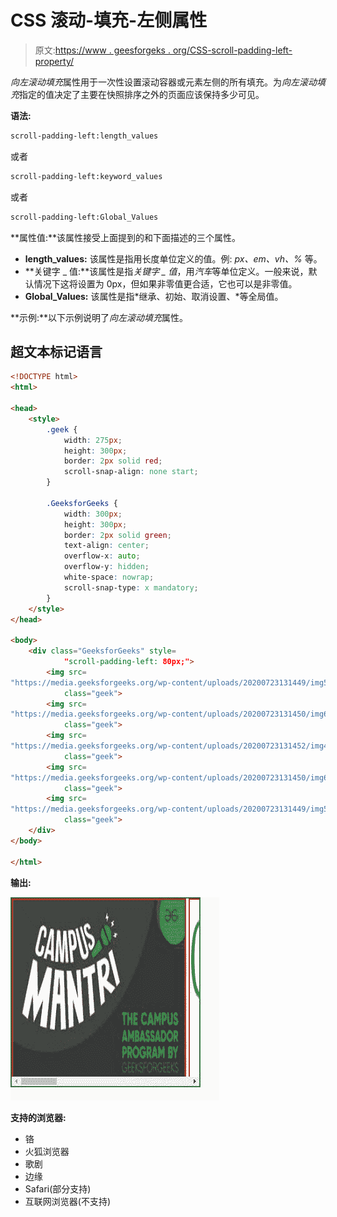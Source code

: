 # CSS 滚动-填充-左侧属性

> 原文:[https://www . geesforgeks . org/CSS-scroll-padding-left-property/](https://www.geeksforgeeks.org/css-scroll-padding-left-property/)

*向左滚动填充*属性用于一次性设置滚动容器或元素左侧的所有填充。为*向左滚动填充*指定的值决定了主要在快照排序之外的页面应该保持多少可见。

**语法:**

```html
scroll-padding-left:length_values
```

或者

```html
scroll-padding-left:keyword_values
```

或者

```html
scroll-padding-left:Global_Values

```

**属性值:**该属性接受上面提到的和下面描述的三个属性。

*   **length_values:** 该属性是指用长度单位定义的值。例: *px、em、vh、%* 等。
*   **关键字 _ 值:**该属性是指*关键字 _ 值*，用*汽车*等单位定义。一般来说，默认情况下这将设置为 0px，但如果非零值更合适，它也可以是非零值。
*   **Global_Values:** 该属性是指*继承、初始、取消设置、*等全局值。

**示例:**以下示例说明了*向左滚动填充*属性。

## 超文本标记语言

```html
<!DOCTYPE html>
<html>

<head>
    <style>
        .geek {
            width: 275px;
            height: 300px;
            border: 2px solid red;
            scroll-snap-align: none start;
        }

        .GeeksforGeeks {
            width: 300px;
            height: 300px;
            border: 2px solid green;
            text-align: center;
            overflow-x: auto;
            overflow-y: hidden;
            white-space: nowrap;
            scroll-snap-type: x mandatory;
        }
    </style>
</head>

<body>
    <div class="GeeksforGeeks" style=
            "scroll-padding-left: 80px;">
        <img src=
"https://media.geeksforgeeks.org/wp-content/uploads/20200723131449/img5.jpeg"
            class="geek">
        <img src=
"https://media.geeksforgeeks.org/wp-content/uploads/20200723131450/img6-300x82.png"
            class="geek">
        <img src=
"https://media.geeksforgeeks.org/wp-content/uploads/20200723131452/img4-300x167.png"
            class="geek">
        <img src=
"https://media.geeksforgeeks.org/wp-content/uploads/20200723131450/img6-300x82.png"
            class="geek">
        <img src=
"https://media.geeksforgeeks.org/wp-content/uploads/20200723131449/img5.jpeg"
            class="geek">
    </div>
</body>

</html>
```

**输出:**

![](img/126b233a9d7a7b43e4029e5a2ca9119d.png)

**支持的浏览器:**

*   铬
*   火狐浏览器
*   歌剧
*   边缘
*   Safari(部分支持)
*   互联网浏览器(不支持)